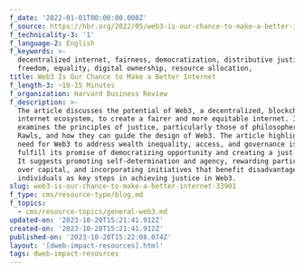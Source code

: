 ```yaml
---
f_date: '2022-01-01T00:00:00.000Z'
f_source: https://hbr.org/2022/05/web3-is-our-chance-to-make-a-better-internet
f_technicality-3: '1'
f_language-2: English
f_keywords: >-
  decentralized internet, fairness, democratization, distributive justice,
  freedom, equality, digital ownership, resource allocation,
title: Web3 Is Our Chance to Make a Better Internet
f_length-3: ~10-15 Minutes
f_organization: Harvard Business Review
f_description: >-
  The article discusses the potential of Web3, a decentralized, blockchain-based
  internet ecosystem, to create a fairer and more equitable internet. It
  examines the principles of justice, particularly those of philosopher John
  Rawls, and how they can guide the design of Web3. The article highlights the
  need for Web3 to address wealth inequality, access, and governance issues to
  fulfill its promise of democratizing opportunity and creating a just internet.
  It suggests promoting self-determination and agency, rewarding participation
  over capital, and incorporating initiatives that benefit disadvantaged
  individuals as key steps in achieving justice in Web3.
slug: web3-is-our-chance-to-make-a-better-internet-33901
f_type: cms/resource-type/blog.md
f_topics:
  - cms/resource-topics/general-web3.md
updated-on: '2023-10-20T15:21:41.912Z'
created-on: '2023-10-20T15:21:41.912Z'
published-on: '2023-10-20T15:22:08.074Z'
layout: '[dweb-impact-resources].html'
tags: dweb-impact-resources
---
```



